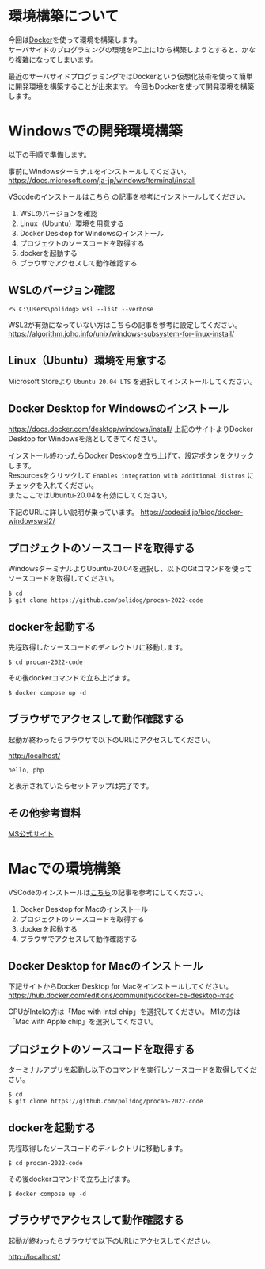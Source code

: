 # 環境構築について

今回は[Docker](https://www.docker.com/)を使って環境を構築します。  
サーバサイドのプログラミングの環境をPC上に1から構築しようとすると、かなり複雑になってしまいます。

最近のサーバサイドプログラミングではDockerという仮想化技術を使って簡単に開発環境を構築することが出来ます。
今回もDockerを使って開発環境を構築します。


# Windowsでの開発環境構築

以下の手順で準備します。

事前にWindowsターミナルをインストールしてください。
https://docs.microsoft.com/ja-jp/windows/terminal/install


VScodeのインストールは[こちら](https://www.javadrive.jp/vscode/install/index1.html) の記事を参考にインストールしてください。



1. WSLのバージョンを確認
1. Linux（Ubuntu）環境を用意する
1. Docker Desktop for Windowsのインストール
1. プロジェクトのソースコードを取得する
1. dockerを起動する
1. ブラウザでアクセスして動作確認する


## WSLのバージョン確認

```
PS C:\Users\polidog> wsl --list --verbose
```

WSL2が有効になっていない方はこちらの記事を参考に設定してください。
https://algorithm.joho.info/unix/windows-subsystem-for-linux-install/


## Linux（Ubuntu）環境を用意する

Microsoft Storeより `Ubuntu 20.04 LTS` を選択してインストールしてください。


## Docker Desktop for Windowsのインストール

https://docs.docker.com/desktop/windows/install/
上記のサイトよりDocker Desktop for Windowsを落としてきてください。


インストール終わったらDocker Desktopを立ち上げて、設定ボタンをクリックします。  
Resourcesをクリックして `Enables integration with additional distros` にチェックを入れてください。  
またここではUbuntu-20.04を有効にしてください。  

下記のURLに詳しい説明が乗っています。
https://codeaid.jp/blog/docker-windowswsl2/

## プロジェクトのソースコードを取得する

WindowsターミナルよりUbuntu-20.04を選択し、以下のGitコマンドを使ってソースコードを取得してください。

```
$ cd
$ git clone https://github.com/polidog/procan-2022-code
```

## dockerを起動する

先程取得したソースコードのディレクトリに移動します。

```
$ cd procan-2022-code
```

その後dockerコマンドで立ち上げます。


```
$ docker compose up -d
```


## ブラウザでアクセスして動作確認する

起動が終わったらブラウザで以下のURLにアクセスしてください。

[http://localhost/](http://localhost/)


```
hello, php
```

と表示されていたらセットアップは完了です。


## その他参考資料

[MS公式サイト](https://docs.microsoft.com/ja-jp/windows/wsl/tutorials/wsl-containers)

# Macでの環境構築

VSCodeのインストールは[こちら](https://www602.math.ryukoku.ac.jp/Prog1/vscode-mac.html)の記事を参考にしてください。


1. Docker Desktop for Macのインストール
1. プロジェクトのソースコードを取得する
1. dockerを起動する
1. ブラウザでアクセスして動作確認する

## Docker Desktop for Macのインストール

 下記サイトからDocker Desktop for Macをインストールしてください。
 https://hub.docker.com/editions/community/docker-ce-desktop-mac
 
 CPUがIntelの方は「Mac with Intel chip」を選択してください。
 M1の方は「Mac with Apple chip」を選択してください。
 
## プロジェクトのソースコードを取得する
 
ターミナルアプリを起動し以下のコマンドを実行しソースコードを取得してください。
 
 ```
$ cd
$ git clone https://github.com/polidog/procan-2022-code
```

## dockerを起動する

先程取得したソースコードのディレクトリに移動します。

```
$ cd procan-2022-code
```
 
その後dockerコマンドで立ち上げます。


```
$ docker compose up -d
```


## ブラウザでアクセスして動作確認する

起動が終わったらブラウザで以下のURLにアクセスしてください。

[http://localhost/](http://localhost/)

 
 


